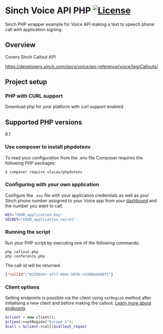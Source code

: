 # Sinch Voice API PHP [![License](https://img.shields.io/:license-apache-blue.svg)](https://opensource.org/licenses/Apache-2.0)

Sinch PHP wrapper example for Voice API making a text to speech phone call with application signing.

## Overview

Covers Sinch Callout API

https://developers.sinch.com/docs/voice/api-reference/voice/tag/Callouts/

## Project setup

### PHP with CURL support

Download php for your platform with curl support enabled

## Supported PHP versions

8.1

### Use composer to install phpdotenv

To read your configuration from the .env file
Composer requires the following PHP packages:

```bash
$ composer require vlucas/phpdotenv
```

### Configuring with your own application

Configure the `.env` file with your application credentials as well as your Sinch phone number assigned to your Voice app from your [dashboard](https://dashboard.sinch.com/voice/apps/) and the number you want to call:

```bash
KEY="YOUR_application_key"
SECRET="YOUR_application_secret"
```

### Running the script

Run your PHP script by executing one of the following commands:

```shell
php callout.php
php conference.php
```

The call-id will be returned.

```json
{"callId":"8259ba9c-a7c7-464c-b63b-c9388addd0f2"}
```

### Client options
Setting endpoints is possible via the client using `setRegion` method after initialising a new client and before making the callout. [Learn more about endpoints](https://developers.sinch.com/docs/voice/api-reference/#endpoints)
```php
$client = new client();
$client->setRegion("Europe 1");
$call = $client->call($callout_reque)
```
